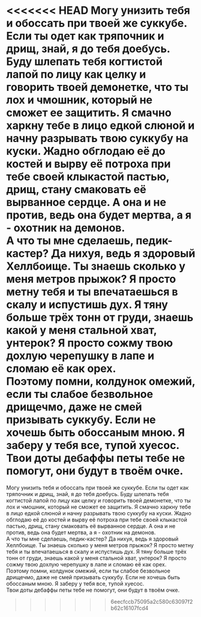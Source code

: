 <<<<<<< HEAD
Могу унизить тебя и обоссать при твоей же суккубе. Если ты одет как тряпочник и дрищ, знай, я до тебя доебусь. Буду шлепать тебя когтистой лапой по лицу как целку и говорить твоей демонетке, что ты лох и чмошник, который не сможет ее защитить. Я смачно харкну тебе в лицо едкой слюной и начну разрывать твою суккубу на куски. Жадно обглодаю её до костей и вырву её потроха при тебе своей клыкастой пастью, дрищ, стану смаковать её вырванное сердце. А она и не против, ведь она будет мертва, а я - охотник на демонов.    
А что ты мне сделаешь, педик-кастер? Да нихуя, ведь я здоровый Хеллбоище. Ты знаешь сколько у меня метров прыжок? Я просто метну тебя и ты впечатаешься в скалу и испустишь дух. Я тяну больше трёх тонн от груди, знаешь какой у меня стальной хват, унтерок? Я просто сожму твою дохлую черепушку в лапе и сломаю её как орех.    
Поэтому помни, колдунок омежий, если ты слабое безвольное дрищечмо, даже не смей призывать суккубу. Если не хочешь быть обоссаным мною. Я заберу у тебя все, тупой хуесос.    
Твои доты дебаффы петы тебе не помогут, они будут в твоём очке.
=======
Могу унизить тебя и обоссать при твоей же суккубе. Если ты одет как тряпочник и дрищ, знай, я до тебя доебусь. Буду шлепать тебя когтистой лапой по лицу как целку и говорить твоей демонетке, что ты лох и чмошник, который не сможет ее защитить. Я смачно харкну тебе в лицо едкой слюной и начну разрывать твою суккубу на куски. Жадно обглодаю её до костей и вырву её потроха при тебе своей клыкастой пастью, дрищ, стану смаковать её вырванное сердце. А она и не против, ведь она будет мертва, а я - охотник на демонов.  
А что ты мне сделаешь, педик-кастер? Да нихуя, ведь я здоровый Хеллбоище. Ты знаешь сколько у меня метров прыжок? Я просто метну тебя и ты впечатаешься в скалу и испустишь дух. Я тяну больше трёх тонн от груди, знаешь какой у меня стальной хват, унтерок? Я просто сожму твою дохлую черепушку в лапе и сломаю её как орех.  
Поэтому помни, колдунок омежий, если ты слабое безвольное дрищечмо, даже не смей призывать суккубу. Если не хочешь быть обоссаным мною. Я заберу у тебя все, тупой хуесос.  
Твои доты дебаффы петы тебе не помогут, они будут в твоём очке.
>>>>>>> 6eecfccb75095a2c580c63097f2b62c16107fcd4
